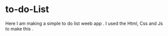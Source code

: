# to-do-List

Here I am making a simple to do list weeb app .
I used the Html, Css and Js to make this .
